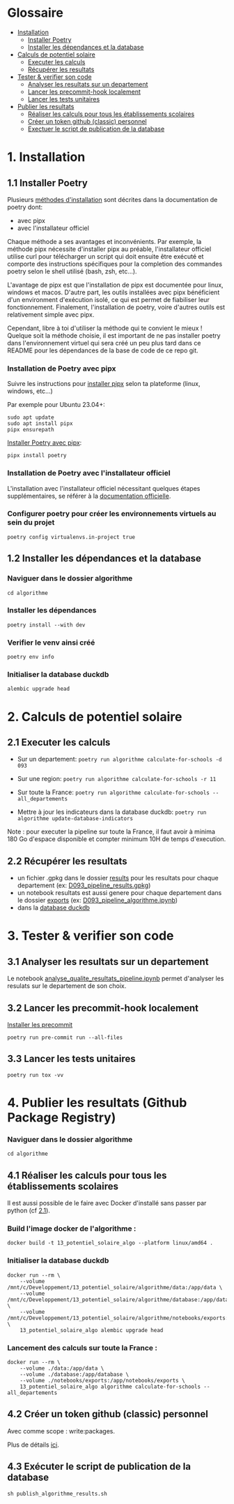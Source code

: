 # Glossaire
- [Installation](#installation)
    - [Installer Poetry](#11-installer-poetry)
    - [Installer les dépendances et la database](#12-installer-les-dépendances-et-la-database)
- [Calculs de potentiel solaire](#2-calculs-de-potentiel-solaire)
    - [Executer les calculs](#21-executer-les-calculs)
    - [Récupérer les resultats](#22-récupérer-les-resultats)
- [Tester & verifier son code](#tester--verifier-son-code)
    - [Analyser les resultats sur un departement](#31-analyser-les-resultats-sur-un-departement)
    - [Lancer les precommit-hook localement](#32-lancer-les-precommit-hook-localement)
    - [Lancer les tests unitaires](#33-lancer-les-tests-unitaires)
- [Publier les resultats](#4-publier-les-resultats-github-package-registry)
    - [Réaliser les calculs pour tous les établissements scolaires](#41-réaliser-les-calculs-pour-tous-les-établissements-scolaires)
    - [Créer un token github (classic) personnel](#42-créer-un-token-github-classic-personnel)
    - [Exectuer le script de publication de la database](#43-exécuter-le-script-de-publication-de-la-database)


# 1. Installation

## 1.1 Installer Poetry

Plusieurs [méthodes d'installation](https://python-poetry.org/docs/#installation) sont décrites dans la documentation de poetry dont:

- avec pipx
- avec l'installateur officiel

Chaque méthode a ses avantages et inconvénients. Par exemple, la méthode pipx nécessite d'installer pipx au préable, l'installateur officiel utilise curl pour télécharger un script qui doit ensuite être exécuté et comporte des instructions spécifiques pour la completion des commandes poetry selon le shell utilisé (bash, zsh, etc...).

L'avantage de pipx est que l'installation de pipx est documentée pour linux, windows et macos. D'autre part, les outils installées avec pipx bénéficient d'un environment d'exécution isolé, ce qui est permet de fiabiliser leur fonctionnement. Finalement, l'installation de poetry, voire d'autres outils est relativement simple avec pipx.

Cependant, libre à toi d'utiliser la méthode qui te convient le mieux ! Quelque soit la méthode choisie, il est important de ne pas installer poetry dans l'environnement virtuel qui sera créé un peu plus tard dans ce README pour les dépendances de la base de code de ce repo git.

### Installation de Poetry avec pipx

Suivre les instructions pour [installer pipx](https://pipx.pypa.io/stable/#install-pipx) selon ta plateforme (linux, windows, etc...)

Par exemple pour Ubuntu 23.04+:

    sudo apt update
    sudo apt install pipx
    pipx ensurepath

[Installer Poetry avec pipx](https://python-poetry.org/docs/#installing-with-pipx):

    pipx install poetry

### Installation de Poetry avec l'installateur officiel

L'installation avec l'installateur officiel nécessitant quelques étapes supplémentaires,
se référer à la [documentation officielle](https://python-poetry.org/docs/#installing-with-the-official-installer).

### Configurer poetry pour créer les environnements virtuels au sein du projet

    poetry config virtualenvs.in-project true

## 1.2 Installer les dépendances et la database

### Naviguer dans le dossier algorithme

    cd algorithme

### Installer les dépendances

    poetry install --with dev

### Verifier le venv ainsi créé

    poetry env info

### Initialiser la database duckdb

    alembic upgrade head

# 2. Calculs de potentiel solaire

## 2.1 Executer les calculs

* Sur un departement: `poetry run algorithme calculate-for-schools -d 093`

* Sur une region: `poetry run algorithme calculate-for-schools -r 11`

* Sur toute la France: `poetry run algorithme calculate-for-schools --all_departements`

* Mettre à jour les indicateurs dans la database duckdb: `poetry run algorithme update-database-indicators`
 
Note : pour executer la pipeline sur toute la France, il faut avoir à minima 180 Go d'espace disponible et compter minimum 10H de temps d'execution.

## 2.2 Récupérer les resultats
* un fichier .gpkg dans le dossier [results](data/results) pour les resultats pour chaque departement (ex: [D093_pipeline_results.gpkg](data/results/D093_pipeline_results.gpkg))
* un notebook resultats est aussi genere pour chaque departement dans le dossier [exports](notebooks/exports) (ex: [D093_pipeline_algorithme.ipynb](notebooks/exports/D093_pipeline_algorithme.ipynb))
* dans la [database duckdb](database/potentiel_solaire.duckdb)

# 3. Tester & verifier son code

## 3.1 Analyser les resultats sur un departement
Le notebook [analyse_qualite_resultats_pipeline.ipynb](notebooks/analyse_qualite_resultats_pipeline.ipynb) permet d'analyser les resulats sur le departement de son choix.

## 3.2 Lancer les precommit-hook localement

[Installer les precommit](https://pre-commit.com/)
    
    poetry run pre-commit run --all-files

## 3.3 Lancer les tests unitaires

    poetry run tox -vv

# 4. Publier les resultats (Github Package Registry)

### Naviguer dans le dossier algorithme

    cd algorithme

## 4.1 Réaliser les calculs pour tous les établissements scolaires 

Il est aussi possible de le faire avec Docker d'installé sans passer par python (cf [2.1](#21-executer-les-calculs)).

### Build l'image docker de l'algorithme :

    docker build -t 13_potentiel_solaire_algo --platform linux/amd64 .

### Initialiser la database duckdb

    docker run --rm \
        --volume /mnt/c/Developpement/13_potentiel_solaire/algorithme/data:/app/data \
        --volume /mnt/c/Developpement/13_potentiel_solaire/algorithme/database:/app/database \
        --volume /mnt/c/Developpement/13_potentiel_solaire/algorithme/notebooks/exports:/app/notebooks/exports \
        13_potentiel_solaire_algo alembic upgrade head

### Lancement des calculs sur toute la France :

    docker run --rm \
        --volume ./data:/app/data \
        --volume ./database:/app/database \
        --volume ./notebooks/exports:/app/notebooks/exports \
        13_potentiel_solaire_algo algorithme calculate-for-schools --all_departements

## 4.2 Créer un token github (classic) personnel

Avec comme scope : write:packages.

Plus de détails [ici](https://docs.github.com/fr/packages/working-with-a-github-packages-registry/working-with-the-container-registry).

## 4.3 Exécuter le script de publication de la database

    sh publish_algorithme_results.sh
